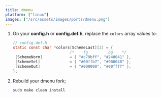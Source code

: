```yaml
---
title: dmenu
platform: ["linux"]
images: ["/src/assets/images/ports/dmenu.png"]
---
```


1. On your **config.h** or **config.def.h**, replace the `colors` array values to:
   ```c
   // config.def.h
   static const char *colors[SchemeLast][2] = {
   							/*    fg         bg    */
   	[SchemeNorm]			= { "#c79bff", "#240041" },
   	[SchemeSel] 			= { "#00ffb7", "#900048" },
   	[SchemeOut] 			= { "#000000", "#00ffff" },
   };
   ```
2. Rebuild your dmenu fork;
   ```bash
   sudo make clean install
   ```
